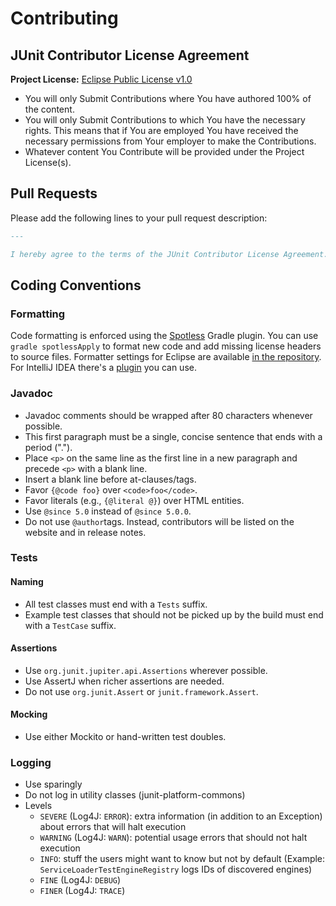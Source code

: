 # Contributing

## JUnit Contributor License Agreement

**Project License:**  [Eclipse Public License v1.0](LICENSE.md)

- You will only Submit Contributions where You have authored 100% of the content.
- You will only Submit Contributions to which You have the necessary rights. This means that if You are employed You have received the necessary permissions from Your employer to make the Contributions.
- Whatever content You Contribute will be provided under the Project License(s).

## Pull Requests

Please add the following lines to your pull request description:

```markdown
---

I hereby agree to the terms of the JUnit Contributor License Agreement.
```

## Coding Conventions

### Formatting

Code formatting is enforced using the [Spotless](https://github.com/diffplug/spotless) Gradle plugin. You can use `gradle spotlessApply` to format new code and add missing license headers to source files. Formatter settings for Eclipse are available [in the repository](src/eclipse/junit-eclipse-formatter-settings.xml). For IntelliJ IDEA there's a [plugin](https://plugins.jetbrains.com/plugin/6546) you can use.

### Javadoc

- Javadoc comments should be wrapped after 80 characters whenever possible.
- This first paragraph must be a single, concise sentence that ends with a period (".").
- Place `<p>` on the same line as the first line in a new paragraph and precede `<p>` with a blank line.
- Insert a blank line before at-clauses/tags.
- Favor `{@code foo}` over `<code>foo</code>`.
- Favor literals (e.g., `{@literal @}`) over HTML entities.
- Use `@since 5.0` instead of `@since 5.0.0`.
- Do not use `@author`tags. Instead, contributors will be listed on the website and in release notes.

### Tests

#### Naming

- All test classes must end with a `Tests` suffix.
- Example test classes that should not be picked up by the build must end with a `TestCase` suffix.

#### Assertions

- Use `org.junit.jupiter.api.Assertions` wherever possible.
- Use AssertJ when richer assertions are needed.
- Do not use `org.junit.Assert` or `junit.framework.Assert`.

#### Mocking

- Use either Mockito or hand-written test doubles.

### Logging

- Use sparingly
- Do not log in utility classes (junit-platform-commons)
- Levels
  - `SEVERE` (Log4J: `ERROR`): extra information (in addition to an Exception) about errors that will halt execution
  - `WARNING` (Log4J: `WARN`): potential usage errors that should not halt execution
  - `INFO`: stuff the users might want to know but not by default (Example: `ServiceLoaderTestEngineRegistry` logs IDs of discovered engines)
  - `FINE` (Log4J: `DEBUG`)
  - `FINER` (Log4J: `TRACE`)
